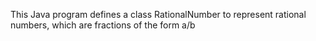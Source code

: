 This Java program defines a class RationalNumber to represent rational numbers, which are fractions of the form a/b
​	
